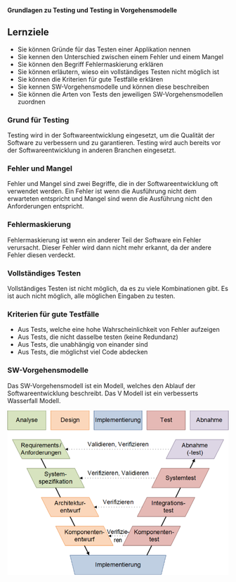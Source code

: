 **Grundlagen zu Testing und Testing in Vorgehensmodelle**

## Lernziele

- Sie können Gründe für das Testen einer Applikation nennen
- Sie kennen den Unterschied zwischen einem Fehler und einem Mangel
- Sie können den Begriff Fehlermaskierung erklären
- Sie können erläutern, wieso ein vollständiges Testen nicht möglich ist
- Sie können die Kriterien für gute Testfälle erklären
- Sie kennen SW-Vorgehensmodelle und können diese beschreiben
- Sie können die Arten von Tests den jeweiligen SW-Vorgehensmodellen zuordnen

### Grund für Testing

Testing wird in der Softwareentwicklung eingesetzt, um die Qualität der Software zu verbessern und zu garantieren. Testing wird auch bereits vor der Softwareentwicklung in anderen Branchen eingesetzt.

### Fehler und Mangel

Fehler und Mangel sind zwei Begriffe, die in der Softwareentwicklung oft verwendet werden. Ein Fehler ist wenn die Ausführung nicht dem erwarteten entspricht und Mangel sind wenn die Ausführung nicht den Anforderungen entspricht.

### Fehlermaskierung

Fehlermaskierung ist wenn ein anderer Teil der Software ein Fehler verursacht. Dieser Fehler wird dann nicht mehr erkannt, da der andere Fehler diesen verdeckt.

### Vollständiges Testen

Vollständiges Testen ist nicht möglich, da es zu viele Kombinationen gibt. Es ist auch nicht möglich, alle möglichen Eingaben zu testen.

### Kriterien für gute Testfälle

- Aus Tests, welche eine hohe Wahrscheinlichkeit von Fehler aufzeigen
- Aus Tests, die nicht dasselbe testen (keine Redundanz)
- Aus Tests, die unabhängig von einander sind
- Aus Tests, die möglichst viel Code abdecken

### SW-Vorgehensmodelle

Das SW-Vorgehensmodell ist ein Modell, welches den Ablauf der Softwareentwicklung beschreibt. Das V Modell ist ein verbesserts Wasserfall Modell.

![V Modell](peco-v-modell.png)
